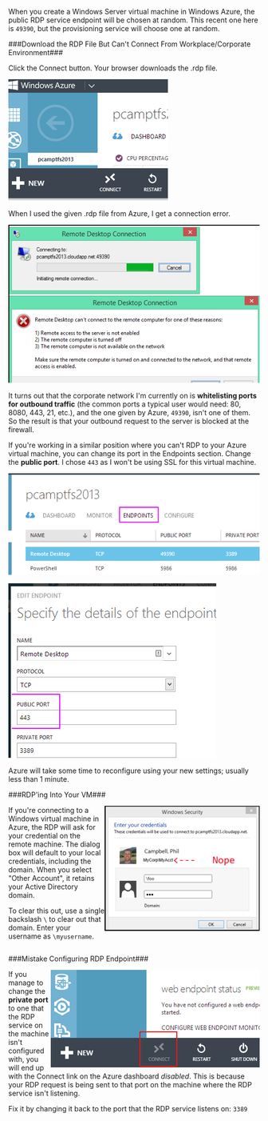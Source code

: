 <!--{PublishedOn:"Jan 2 2014",Title:"Connecting To Windows Azure Virtual Machine From Your Corporate Workstation",Intro:"Here are some tips to get you started RDPing to your new Windows Azure virtual machine. I had a few tweaks to make because I was trying to connect from from my corporate workstation."}-->

When you create a Windows Server virtual machine in Windows Azure, the public RDP service endpoint will be chosen at random. This recent one here is `49390`, but the provisioning service will choose one at random. 

###Download the RDP File But Can't Connect From Workplace/Corporate Environment###

Click the Connect button. Your browser downloads the .rdp file.

![](img/azure-connect-rdp-connect-button.png)

When I used the given .rdp file from Azure, I get a connection error. 

![Remote Desktop can't connect to the remote computer](img/azure-connect-rdp-unable.png)

It turns out that the corporate network I'm currently on is **whitelisting ports for outbound traffic** (the common ports a typical user would need: 80, 8080, 443, 21, etc.), and the one given by Azure, `49390`, isn't one of them. So the result is that your outbound request to the server is blocked at the firewall.

If you're working in a similar position where you can't RDP to your Azure virtual machine, you can change its port in the Endpoints section. Change the **public port**. I chose `443` as I won't be using SSL for this virtual machine.

![](img/windows-azure-vm-change-rdp-port.png)

![](img/windows-azure-vm-change-rdp-port-public.png)

Azure will take some time to reconfigure using your new settings; usually less than 1 minute.

###RDP'ing Into Your VM###

<img src="img/windows-azure-vm-change-rdp-port-login.png" style="float:right" />

If you're connecting to a Windows virtual machine in Azure, the RDP will ask for your credential on the remote machine. The dialog box will default to your local credentials, including the domain. When you select "Other Account", it retains your Active Directory domain. 

To clear this out, use a single backslash `\` to clear out that domain. 
Enter your username as `\myusername`.

<div style="clear:both"></div>

###Mistake Configuring RDP Endpoint###

<img src="img/azure-connect-rdp-disabled.png" style="float:right" /> 

If you manage to change the **private port** to one that the RDP service on the machine isn't configured with, you will end up with the Connect link on the Azure dashboard *disabled*. 
This is because your RDP request is being sent to that port on the machine where the RDP service isn't listening.

Fix it by changing it back to the port that the RDP service listens on: `3389`